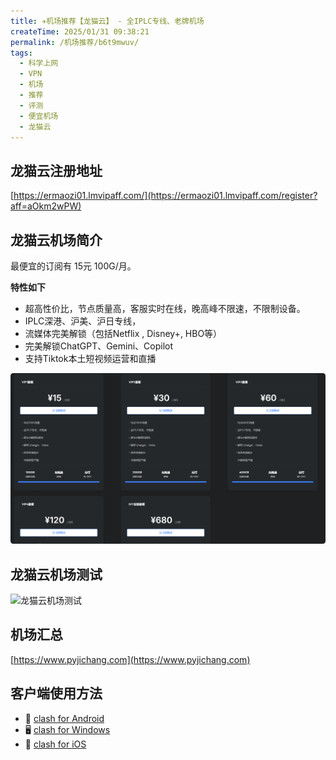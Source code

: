 ```yaml
---
title: ✈️机场推荐【龙猫云】 - 全IPLC专线、老牌机场
createTime: 2025/01/31 09:38:21
permalink: /机场推荐/b6t9mwuv/
tags:
  - 科学上网
  - VPN
  - 机场
  - 推荐
  - 评测
  - 便宜机场
  - 龙猫云
---
```


## 龙猫云注册地址

[https://ermaozi01.lmvipaff.com/](https://ermaozi01.lmvipaff.com/register?aff=aOkm2wPW)

## 龙猫云机场简介

最便宜的订阅有 15元 100G/月。

**特性如下**

- 超高性价比，节点质量高，客服实时在线，晚高峰不限速，不限制设备。
- IPLC深港、沪美、沪日专线，
- 流媒体完美解锁（包括Netflix , Disney+, HBO等）
- 完美解锁ChatGPT、Gemini、Copilot
- 支持Tiktok本土短视频运营和直播

![龙猫云价格](images/机场推荐龙猫云/image.png)

## 龙猫云机场测试

![龙猫云机场测试](images/机场推荐龙猫云/image-1.png)

## 机场汇总

[https://www.pyjichang.com](https://www.pyjichang.com)

## 客户端使用方法

- 📱 [clash for Android](https://www.pyjichang.com/article/eh8f4n86/)
- 🖥 [clash for Windows](https://www.pyjichang.com/article/0gematwc/)
- 🍎 [clash for iOS](https://www.pyjichang.com/article/z747kgjd/)
